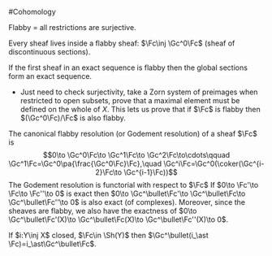 #Cohomology 

Flabby = all restrictions are surjective.

Every sheaf lives inside a flabby sheaf: $\Fc\inj \Gc^0\Fc$ (sheaf of discontinuous sections).

If the first sheaf in an exact sequence is flabby then the global sections form an exact sequence.
- Just need to check surjectivity, take a Zorn system of preimages when restricted to open subsets, prove that a maximal element must be defined on the whole of $X$.
This lets us prove that if $\Fc$ is flabby then $(\Gc^0\Fc)/\Fc$ is also flabby.

The canonical flabby resolution (or Godement resolution) of a sheaf $\Fc$ is$$0\to \Gc^0\Fc\to \Gc^1\Fc\to \Gc^2\Fc\to\cdots\qquad \Gc^1\Fc=\Gc^0\pa{\frac{\Gc^0\Fc}\Fc},\quad  \Gc^i\Fc=\Gc^0(\coker(\Gc^{i-2}\Fc\to \Gc^{i-1}\Fc))$$The Godement resolution is functorial with respect to $\Fc$
If $0\to \Fc'\to \Fc\to \Fc''\to 0$ is exact then $0\to \Gc^\bullet\Fc'\to \Gc^\bullet\Fc\to \Gc^\bullet\Fc''\to 0$ is also exact (of complexes). Moreover, since the sheaves are flabby, we also have the exactness of $0\to \Gc^\bullet\Fc'(X)\to \Gc^\bullet\Fc(X)\to \Gc^\bullet\Fc''(X)\to 0$.


If $i:Y\inj X$ closed, $\Fc\in \Sh(Y)$ then $\Gc^\bullet(i_\ast \Fc)=i_\ast\Gc^\bullet\Fc$.
